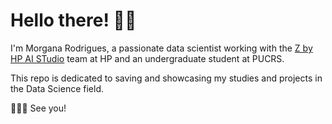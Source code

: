# Hello there! 👋🏻
I'm Morgana Rodrigues, a passionate data scientist working with the [Z by HP AI STudio](https://www.hp.com/au-en/workstations/ai-studio.html) team at HP and an undergraduate student at PUCRS.

This repo is dedicated to saving and showcasing my studies and projects in the Data Science field.

👩🏻‍💻 See you!

